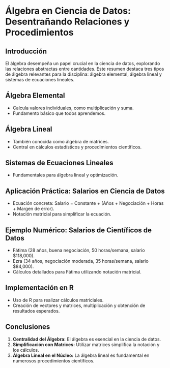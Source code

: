 # Álgebra en Ciencia de Datos: Desentrañando Relaciones y Procedimientos

## Introducción
El álgebra desempeña un papel crucial en la ciencia de datos, explorando las relaciones abstractas entre cantidades. Este resumen destaca tres tipos de álgebra relevantes para la disciplina: álgebra elemental, álgebra lineal y sistemas de ecuaciones lineales.

## Álgebra Elemental
- Calcula valores individuales, como multiplicación y suma.
- Fundamento básico que todos aprendemos.

## Álgebra Lineal
- También conocida como álgebra de matrices.
- Central en cálculos estadísticos y procedimientos científicos.

## Sistemas de Ecuaciones Lineales
- Fundamentales para álgebra lineal y optimización.

## Aplicación Práctica: Salarios en Ciencia de Datos
- Ecuación concreta: Salario = Constante + (Años + Negociación + Horas + Margen de error).
- Notación matricial para simplificar la ecuación.

## Ejemplo Numérico: Salarios de Científicos de Datos
- Fátima (28 años, buena negociación, 50 horas/semana, salario $118,000).
- Ezra (34 años, negociación moderada, 35 horas/semana, salario $84,000).
- Cálculos detallados para Fátima utilizando notación matricial.

## Implementación en R
- Uso de R para realizar cálculos matriciales.
- Creación de vectores y matrices, multiplicación y obtención de resultados esperados.

## Conclusiones
1. **Centralidad del Álgebra:** El álgebra es esencial en la ciencia de datos.
2. **Simplificación con Matrices:** Utilizar matrices simplifica la notación y los cálculos.
3. **Álgebra Lineal en el Núcleo:** La álgebra lineal es fundamental en numerosos procedimientos científicos.

